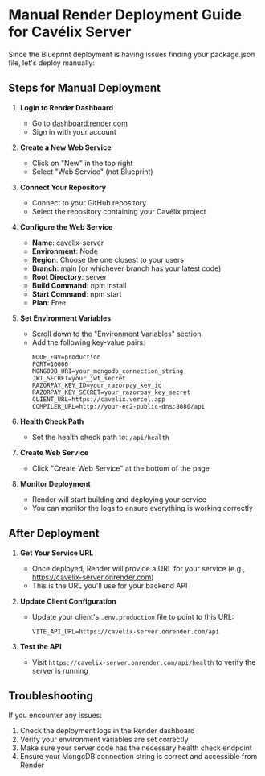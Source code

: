 # Manual Render Deployment Guide for Cavélix Server

Since the Blueprint deployment is having issues finding your package.json file, let's deploy manually:

## Steps for Manual Deployment

1. **Login to Render Dashboard**
   - Go to [dashboard.render.com](https://dashboard.render.com/)
   - Sign in with your account

2. **Create a New Web Service**
   - Click on "New" in the top right
   - Select "Web Service" (not Blueprint)

3. **Connect Your Repository**
   - Connect to your GitHub repository
   - Select the repository containing your Cavélix project

4. **Configure the Web Service**
   - **Name**: cavelix-server
   - **Environment**: Node
   - **Region**: Choose the one closest to your users
   - **Branch**: main (or whichever branch has your latest code)
   - **Root Directory**: server
   - **Build Command**: npm install
   - **Start Command**: npm start
   - **Plan**: Free

5. **Set Environment Variables**
   - Scroll down to the "Environment Variables" section
   - Add the following key-value pairs:
     ```
     NODE_ENV=production
     PORT=10000
     MONGODB_URI=your_mongodb_connection_string
     JWT_SECRET=your_jwt_secret
     RAZORPAY_KEY_ID=your_razorpay_key_id
     RAZORPAY_KEY_SECRET=your_razorpay_key_secret
     CLIENT_URL=https://cavelix.vercel.app
     COMPILER_URL=http://your-ec2-public-dns:8080/api
     ```

6. **Health Check Path**
   - Set the health check path to: `/api/health`

7. **Create Web Service**
   - Click "Create Web Service" at the bottom of the page

8. **Monitor Deployment**
   - Render will start building and deploying your service
   - You can monitor the logs to ensure everything is working correctly

## After Deployment

1. **Get Your Service URL**
   - Once deployed, Render will provide a URL for your service (e.g., https://cavelix-server.onrender.com)
   - This is the URL you'll use for your backend API

2. **Update Client Configuration**
   - Update your client's `.env.production` file to point to this URL:
     ```
     VITE_API_URL=https://cavelix-server.onrender.com/api
     ```

3. **Test the API**
   - Visit `https://cavelix-server.onrender.com/api/health` to verify the server is running

## Troubleshooting

If you encounter any issues:
1. Check the deployment logs in the Render dashboard
2. Verify your environment variables are set correctly
3. Make sure your server code has the necessary health check endpoint
4. Ensure your MongoDB connection string is correct and accessible from Render
